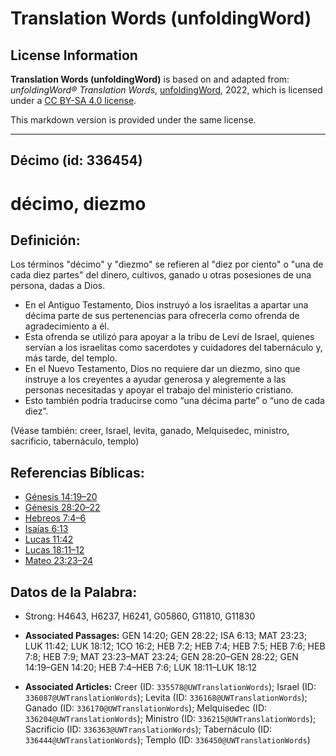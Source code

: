 # Translation Words (unfoldingWord)

## License Information

**Translation Words (unfoldingWord)** is based on and adapted from: _unfoldingWord® Translation Words_, [unfoldingWord](https://unfoldingword.org/utw), 2022, which is licensed under a [CC BY-SA 4.0 license](https://creativecommons.org/licenses/by-sa/4.0/legalcode.en).

This markdown version is provided under the same license.



--------------------------------

## Décimo (id: 336454)

décimo, diezmo
==============

Definición:
-----------

Los términos "décimo" y "diezmo" se refieren al "diez por ciento" o "una de cada diez partes" del dinero, cultivos, ganado u otras posesiones de una persona, dadas a Dios.

* En el Antiguo Testamento, Dios instruyó a los israelitas a apartar una décima parte de sus pertenencias para ofrecerla como ofrenda de agradecimiento a él.
* Esta ofrenda se utilizó para apoyar a la tribu de Leví de Israel, quienes servían a los israelitas como sacerdotes y cuidadores del tabernáculo y, más tarde, del templo.
* En el Nuevo Testamento, Dios no requiere dar un diezmo, sino que instruye a los creyentes a ayudar generosa y alegremente a las personas necesitadas y apoyar el trabajo del ministerio cristiano.
* Esto también podría traducirse como “una décima parte” o “uno de cada diez”.

(Véase también: creer, Israel, levita, ganado, Melquisedec, ministro, sacrificio, tabernáculo, templo)

Referencias Bíblicas:
---------------------

* [Génesis 14:19–20](https://ref.ly/Gen14:19-Gen14:20)
* [Génesis 28:20–22](https://ref.ly/Gen28:20-Gen28:22)
* [Hebreos 7:4–6](https://ref.ly/Heb7:4-Heb7:6)
* [Isaías 6:13](https://ref.ly/Isa6:13)
* [Lucas 11:42](https://ref.ly/Luke11:42)
* [Lucas 18:11–12](https://ref.ly/Luke18:11-Luke18:12)
* [Mateo 23:23–24](https://ref.ly/Matt23:23-Matt23:24)

Datos de la Palabra:
--------------------

* Strong: H4643, H6237, H6241, G05860, G11810, G11830

* **Associated Passages:** GEN 14:20; GEN 28:22; ISA 6:13; MAT 23:23; LUK 11:42; LUK 18:12; 1CO 16:2; HEB 7:2; HEB 7:4; HEB 7:5; HEB 7:6; HEB 7:8; HEB 7:9; MAT 23:23–MAT 23:24; GEN 28:20–GEN 28:22; GEN 14:19–GEN 14:20; HEB 7:4–HEB 7:6; LUK 18:11–LUK 18:12
* **Associated Articles:** Creer (ID: `335578@UWTranslationWords`); Israel (ID: `336087@UWTranslationWords`); Levita (ID: `336168@UWTranslationWords`); Ganado (ID: `336170@UWTranslationWords`); Melquisedec (ID: `336204@UWTranslationWords`); Ministro (ID: `336215@UWTranslationWords`); Sacrificio (ID: `336363@UWTranslationWords`); Tabernáculo (ID: `336444@UWTranslationWords`); Templo (ID: `336450@UWTranslationWords`)

